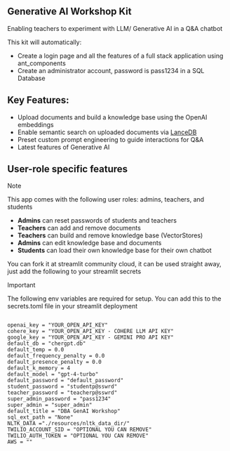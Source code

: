 ## Generative AI Workshop Kit
Enabling teachers to experiment with LLM/ Generative AI in a Q&A chatbot

This kit will automatically:
 - Create a login page and all the features of a full stack application using ant_components 
 - Create an administrator account, password is pass1234 in a SQL Database


## Key Features:
 -  Upload documents and build a knowledge base using the OpenAI embeddings
 -  Enable semantic search on uploaded documents via [LanceDB](https://lancedb.com/)
 -  Preset custom prompt engineering to guide interactions for Q&A
 -  Latest features of Generative AI


## User-role specific features
> [!NOTE]  
> This app comes with the following user roles: admins, teachers, and students
 - **Admins** can reset passwords of students and teachers
 - **Teachers** can add and remove documents 
 - **Teachers** can build and remove knowledge base (VectorStores)
 - **Admins** can edit knowledge base and documents
 - **Students** can load their own knowledge base for their own chatbot

You can fork it at streamlit community cloud, it can be used straight away, just add the following to your streamlit secrets

> [!IMPORTANT]  
> The following env variables are required for setup. You can add this to the secrets.toml file in your streamlit deployment 
```

openai_key = "YOUR_OPEN_API_KEY"
cohere_key = "YOUR_OPEN_API_KEY - COHERE LLM API KEY"
google_key = "YOUR_OPEN_API_KEY - GEMINI PRO API KEY"
default_db = "chergpt.db"
default_temp = 0.0
default_frequency_penalty = 0.0
default_presence_penalty = 0.0
default_k_memory = 4
default_model = "gpt-4-turbo"
default_password = "default_password"
student_password = "studentp@sswrd"
teacher_password = "teacherp@sswrd"
super_admin_password = "pass1234"
super_admin = "super_admin"
default_title = "DBA GenAI Workshop"
sql_ext_path = "None"
NLTK_DATA ="./resources/nltk_data_dir/"
TWILIO_ACCOUNT_SID = "OPTIONAL YOU CAN REMOVE"
TWILIO_AUTH_TOKEN = "OPTIONAL YOU CAN REMOVE"
AWS = ""
```

